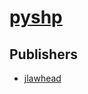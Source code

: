 # [pyshp](https://pypi.org/project/pyshp)



## Publishers
- [jlawhead](https://pypi.org/user/jlawhead)

